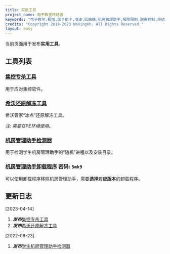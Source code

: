 ```yaml
---
title: 实用工具
project_name: 电子教室终结者
keywords: "电子教室,极域,伽卡他卡,凌波,红蜘蛛,机房管理助手,解除限制,脱离控制,终结者,脱控"
credits: "Copyright 2019-2023 NKXingXh. All Rights Reserved."
layout: easy
---
```


当前页面用于发布**实用工具**。

## 工具列表

### [集控专杀工具](https://lanzoul.com/iWum40sz58ob)

用于应对集控软件。

### [希沃还原解冻工具](https://lanzoul.com/i1Bn10t0n02f)

希沃管家“冰点”还原解冻工具。

*注: 需要在PE环境使用。*

### [机房管理助手检测器](https://lanzoul.com/icHXg0hsgcva)

用于检测学生机房管理助手的“随机”进程以及安装目录。

### [机房管理助手卸载程序](https://nkxingxh.lanzoul.com/b08uwfvli) 密码: `5mk9`

可以使用卸载程序移除机房管理助手，需要**选择对应版本**的卸载程序。

## 更新日志

[2023-04-14]
  1. ***发布***[集控专杀工具](#集控专杀工具)
  1. ***发布***[希沃还原解冻工具](#希沃还原解冻工具)

[2022-08-23]
  1. ***发布***[学生机房管理助手检测器](#学生机房管理助手检测器)
